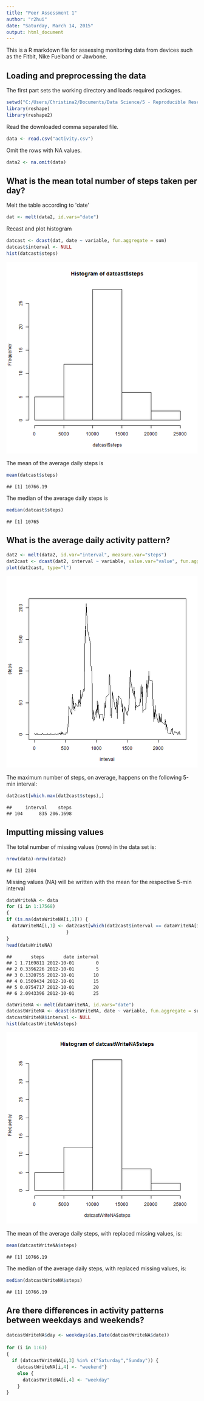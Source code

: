 ```yaml
---
title: "Peer Assessment 1"
author: "r2hui"
date: "Saturday, March 14, 2015"
output: html_document
---
```


This is a R markdown file for assessing monitoring data from devices such as the Fitbit, Nike Fuelband or Jawbone.

## Loading and preprocessing the data

The first part sets the working directory and loads required packages.

```r
setwd("C:/Users/Christina2/Documents/Data Science/5 - Reproducible Research/PeerAssess1")
library(reshape)
library(reshape2)
```

Read the downloaded comma separated file.

```r
data <- read.csv("activity.csv")
```
Omit the rows with NA values.

```r
data2 <- na.omit(data)
```

## What is the mean total number of steps taken per day?

Melt the table according to 'date'

```r
dat <- melt(data2, id.vars="date")
```
Recast and plot histogram

```r
datcast <- dcast(dat, date ~ variable, fun.aggregate = sum)
datcast$interval <- NULL
hist(datcast$steps)
```

![plot of chunk unnamed-chunk-5](figure/unnamed-chunk-5-1.png) 

The mean of the average daily steps is 

```r
mean(datcast$steps)
```

```
## [1] 10766.19
```
The median of the average daily steps is

```r
median(datcast$steps)
```

```
## [1] 10765
```

## What is the average daily activity pattern?

```r
dat2 <- melt(data2, id.var="interval", measure.var="steps")
dat2cast <- dcast(dat2, interval ~ variable, value.var="value", fun.aggregate = mean)
plot(dat2cast, type="l")
```

![plot of chunk unnamed-chunk-8](figure/unnamed-chunk-8-1.png) 

The maximum number of steps, on average, happens on the following 5-min interval:

```r
dat2cast[which.max(dat2cast$steps),]
```

```
##     interval    steps
## 104      835 206.1698
```

## Imputting missing values

The total number of missing values (rows) in the data set is:

```r
nrow(data)-nrow(data2)
```

```
## [1] 2304
```

Missing values (NA) will be written with the mean for the respective 5-min interval

```r
dataWriteNA <- data
for (i in 1:17568)
{
if (is.na(dataWriteNA[i,1])) {
  dataWriteNA[i,1] <- dat2cast[which(dat2cast$interval == dataWriteNA[i,3]),2]
                      }
}
head(dataWriteNA)
```

```
##       steps       date interval
## 1 1.7169811 2012-10-01        0
## 2 0.3396226 2012-10-01        5
## 3 0.1320755 2012-10-01       10
## 4 0.1509434 2012-10-01       15
## 5 0.0754717 2012-10-01       20
## 6 2.0943396 2012-10-01       25
```

```r
datWriteNA <- melt(dataWriteNA, id.vars="date")
datcastWriteNA <- dcast(datWriteNA, date ~ variable, fun.aggregate = sum)
datcastWriteNA$interval <- NULL
hist(datcastWriteNA$steps)
```

![plot of chunk unnamed-chunk-11](figure/unnamed-chunk-11-1.png) 

The mean of the average daily steps, with replaced missing values, is:

```r
mean(datcastWriteNA$steps)
```

```
## [1] 10766.19
```
The median of the average daily steps, with replaced missing values, is:

```r
median(datcastWriteNA$steps)
```

```
## [1] 10766.19
```

## Are there differences in activity patterns between weekdays and weekends?

```r
datcastWriteNA$day <- weekdays(as.Date(datcastWriteNA$date))

for (i in 1:61)
{
  if (datcastWriteNA[i,3] %in% c("Saturday","Sunday")) {
    datcastWriteNA[i,4] <- "weekend"}
    else {
      datcastWriteNA[i,4] <- "weekday"
    }
}
```


